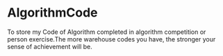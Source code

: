 # AlgorithmCode
To store my Code of Algorithm completed in algorithm competition or person exercise.The more warehouse codes you have, the stronger your sense of achievement will be.

